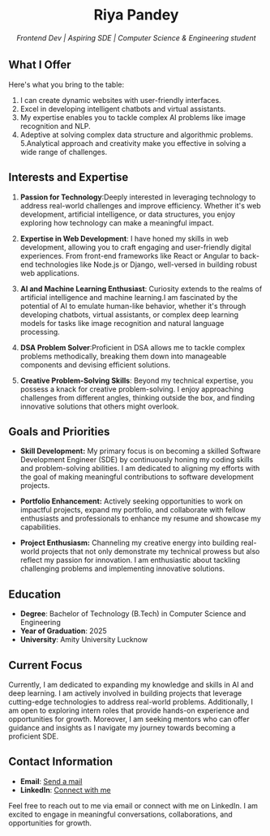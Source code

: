 <h1 align='center'> Riya Pandey </h1>
<h6 align='center'>Frontend Dev | Aspiring SDE | Computer Science & Engineering student <br></h6>

## What I Offer
Here's what you bring to the table:
1. I can create dynamic websites with user-friendly interfaces.
2. Excel in developing intelligent chatbots and virtual assistants.
3. My expertise enables you to tackle complex AI problems like image recognition and NLP.
4. Adeptive at solving complex data structure and algorithmic problems.
5.Analytical approach and creativity make you effective in solving a wide range of challenges.

## Interests and Expertise
1. **Passion for Technology**:Deeply interested in leveraging technology to address real-world challenges and improve efficiency. Whether it's web development, artificial intelligence, or data structures, you enjoy exploring how technology can make a meaningful impact.

2. **Expertise in Web Development**: I have honed my skills in web development, allowing you to craft engaging and user-friendly digital experiences. From front-end frameworks like React or Angular to back-end technologies like Node.js or Django, well-versed in building robust web applications.

3. **AI and Machine Learning Enthusiast**: Curiosity extends to the realms of artificial intelligence and machine learning.I am fascinated by the potential of AI to emulate human-like behavior, whether it's through developing chatbots, virtual assistants, or complex deep learning models for tasks like image recognition and natural language processing.

4. **DSA Problem Solver**:Proficient in DSA allows me to tackle complex problems methodically, breaking them down into manageable components and devising efficient solutions.

5. **Creative Problem-Solving Skills**: Beyond my technical expertise, you possess a knack for creative problem-solving. I enjoy approaching challenges from different angles, thinking outside the box, and finding innovative solutions that others might overlook.

## Goals and Priorities

- **Skill Development:** My primary focus is on becoming a skilled Software Development Engineer (SDE) by continuously honing my coding skills and problem-solving abilities. I am dedicated to aligning my efforts with the goal of making meaningful contributions to software development projects.

- **Portfolio Enhancement:** Actively seeking opportunities to work on impactful projects, expand my portfolio, and collaborate with fellow enthusiasts and professionals to enhance my resume and showcase my capabilities.

- **Project Enthusiasm:** Channeling my creative energy into building real-world projects that not only demonstrate my technical prowess but also reflect my passion for innovation. I am enthusiastic about tackling challenging problems and implementing innovative solutions.

## Education
- **Degree**: Bachelor of Technology (B.Tech) in Computer Science and Engineering
- **Year of Graduation**: 2025
- **University**: Amity University Lucknow


## Current Focus
Currently, I am dedicated to expanding my knowledge and skills in AI and deep learning. I am actively involved in building projects that leverage cutting-edge technologies to address real-world problems. Additionally, I am open to exploring intern roles that provide hands-on experience and opportunities for growth. Moreover, I am seeking mentors who can offer guidance and insights as I navigate my journey towards becoming a proficient SDE.

## Contact Information
- **Email**: [Send a mail](riya.pandey180722@gmail.com)
- **LinkedIn**: [Connect with me](https://www.linkedin.com/in/riya-pandey-45ba41309/)

Feel free to reach out to me via email or connect with me on LinkedIn. I am excited to engage in meaningful conversations, collaborations, and opportunities for growth.
